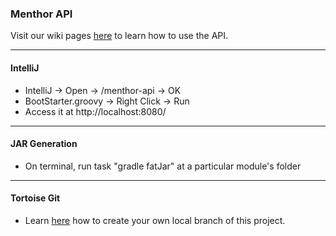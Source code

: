 ### Menthor API

Visit our wiki pages [here](https://github.com/MenthorTools/menthor-api/wiki) to learn how to use the API.
_____________________________________________________________
#### IntelliJ
* IntelliJ -> Open -> /menthor-api -> OK
* BootStarter.groovy -> Right Click -> Run
* Access it at http://localhost:8080/

_____________________________________________________________
#### JAR Generation
* On terminal, run task "gradle fatJar" at a particular module's folder

_____________________________________________________________
#### Tortoise Git
* Learn [here](http://joelabrahamsson.com/remote-branches-with-tortoisegit/) how to create your own local branch of this project.



